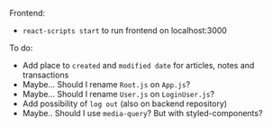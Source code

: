 Frontend:
- `react-scripts start` to run frontend on localhost:3000

To do:
- Add place to `created` and `modified date` for articles, notes and transactions
- Maybe... Should I rename `Root.js` on `App.js`?
- Maybe... Should I rename `User.js` on `LoginUser.js`?
- Add possibility of `log out` (also on backend repository)
- Maybe.. Should I use `media-query`? But with styled-components?
